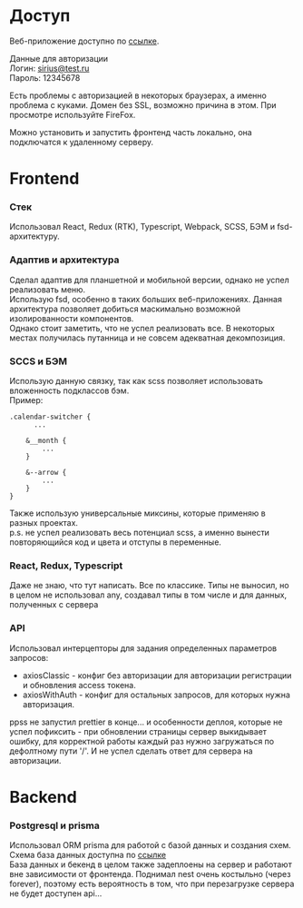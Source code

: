 # Доступ

Веб-приложение доступно по [ссылке](http://cs71915.tmweb.ru/). 

Данные для авторизации  
Логин: sirius@test.ru  
Пароль: 12345678  

Есть проблемы с авторизацией в некоторых браузерах, а именно проблема с куками. Домен без SSL, возможно причина в этом. При просмотре используйте FireFox.

Можно установить и запустить фронтенд часть локально, она подключатся к удаленному серверу.  

# Frontend

### Стек
Использовал React, Redux (RTK), Typescript, Webpack, SCSS, БЭМ и fsd-архитектуру.

### Адаптив и архитектура
Сделал адаптив для планшетной и мобильной версии, однако не успел реализовать меню.  
Использую fsd, особенно в таких больших веб-приложениях. Данная архитектура позволяет добиться маскимально возможной изолированности компонентов.  
Однако стоит заметить, что не успел реализовать все. В некоторых местах получилась путанница и не совсем адекватная декомпозиция.

### SCCS и БЭМ
Использую данную связку, так как scss позволяет использовать вложенность подклассов бэм.  
Пример:
```
.calendar-switcher {
      ...

    &__month {
        ...
    }

    &--arrow {
        ...
    }
}
```
Также использую универсальные миксины, которые применяю в разных проектах.  
p.s. не успел реализовать весь потенциал scss, а именно вынести повторяющийся код и цвета и отступы в переменные.

### React, Redux, Typescript
Даже не знаю, что тут написать. Все по классике. Типы не выносил, но в целом не использовал any, создавал типы в том числе и для данных, полученных с сервера

### API
Использовал интерцепторы для задания определенных параметров запросов:  
- axiosClassic - конфиг без авторизации для авторизации регистрации и обновления access токена.
- axiosWithAuth - конфиг для остальных запросов, для которых нужна авторизация.

ppss не запустил prettier в конце... и особенности деплоя, которые не успел пофиксить - при обновлении страницы сервер выкидывает ошибку, для корректной работы каждый раз нужно загружаться по дефолтному пути '/'. И не успел сделать ответ для сервера на авторизации.

# Backend

### Postgresql и prisma
Использовал ORM prisma для работой с базой данных и создания схем. Схема база данных доступна по [ссылке](https://disk.yandex.ru/i/P2WvrK3RZKMvgw)  
База данных и бекенд в целом также задеплоены на сервер и работают вне зависимости от фронтенда.
Поднимал nest очень костыльно (через forever), поэтому есть вероятность в том, что при перезагрузке сервера не будет доступен api...
